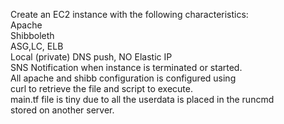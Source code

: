 Create an EC2 instance with the following characteristics:  
       Apache  
       Shibboleth  
       ASG,LC, ELB   
       Local (private) DNS push, NO Elastic IP  
       SNS Notification when instance is terminated or started.   
       All apache and shibb configuration is configured using   
       curl to retrieve the file and script to execute.   
       main.tf file is tiny due to all the userdata is placed in the runcmd   
       stored on another server.   
